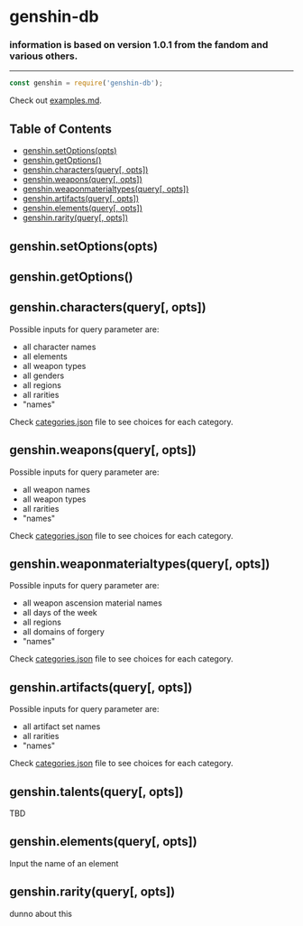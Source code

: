 # genshin-db

### information is based on version 1.0.1 from the fandom and various others.

------------------------------------

```js
const genshin = require('genshin-db');
```

Check out [examples.md](https://github.com/theBowja/genshin-db/blob/main/examples.md).

## Table of Contents

- [genshin.setOptions(opts)](#genshinsetoptionsopts)
- [genshin.getOptions()](#genshingetoptions)
- [genshin.characters(query[, opts])](#genshincharactersquery-opts)
- [genshin.weapons(query[, opts])](#genshinweaponsquery-opts)
- [genshin.weaponmaterialtypes(query[, opts])](#genshinweaponmaterialtypesquery-opts)
- [genshin.artifacts(query[, opts])](#genshinartifactsquery-opts)
- [genshin.elements(query[, opts])](#genshinelementsquery-opts)
- [genshin.rarity(query[, opts])](#genshinrarityquery-opts)

## genshin.setOptions(opts)

## genshin.getOptions()

## genshin.characters(query[, opts])

Possible inputs for query parameter are:

- all character names
- all elements
- all weapon types
- all genders
- all regions
- all rarities
- "names"

Check [categories.json](https://github.com/theBowja/genshin-db/blob/main/src/english/categories.json) file to see choices for each category.

## genshin.weapons(query[, opts])

Possible inputs for query parameter are:

- all weapon names
- all weapon types
- all rarities
- "names"

Check [categories.json](https://github.com/theBowja/genshin-db/blob/main/src/english/categories.json) file to see choices for each category.

## genshin.weaponmaterialtypes(query[, opts])

Possible inputs for query parameter are:

- all weapon ascension material names
- all days of the week
- all regions
- all domains of forgery
- "names"

Check [categories.json](https://github.com/theBowja/genshin-db/blob/main/src/english/categories.json) file to see choices for each category.


## genshin.artifacts(query[, opts])

Possible inputs for query parameter are:

- all artifact set names
- all rarities
- "names"

Check [categories.json](https://github.com/theBowja/genshin-db/blob/main/src/english/categories.json) file to see choices for each category.

## genshin.talents(query[, opts])

TBD

## genshin.elements(query[, opts])

Input the name of an element

## genshin.rarity(query[, opts])

dunno about this
